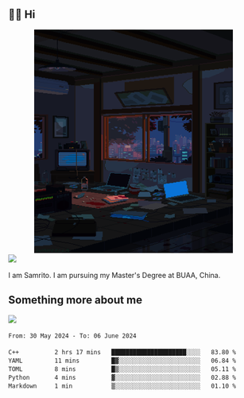 ## 👋🏻 Hi

<div align="center">
<img alt="GIF" src="https://github.com/xiangsam/xiangsam/blob/271390e4ab50820a4594e3cb94b7ffaa6293de72/0_0EUAvTumWsRa2k6F.gif" width=400 height=450/>
</div>

<a href="https://github.com/xiangsam">
  <img src="https://komarev.com/ghpvc/?username=xiangsam&style=flat-square" />
</a>

I am Samrito. I am pursuing my Master's Degree at BUAA, China.


## Something more about me
<a href="https://github.com/xiangsam">
  <img src="https://github-readme-stats.vercel.app/api?username=xiangsam&show_icons=true&hide_border=true" />
</a>

<!--
<a href="https://github.com/xiangsam">
  <img src="https://github-readme-stats.vercel.app/api/top-langs/?username=xiangsam&layout=compact" />
</a>
-->

<!--START_SECTION:waka-->

```txt
From: 30 May 2024 - To: 06 June 2024

C++          2 hrs 17 mins   █████████████████████░░░░   83.80 %
YAML         11 mins         █▓░░░░░░░░░░░░░░░░░░░░░░░   06.84 %
TOML         8 mins          █▒░░░░░░░░░░░░░░░░░░░░░░░   05.11 %
Python       4 mins          ▓░░░░░░░░░░░░░░░░░░░░░░░░   02.88 %
Markdown     1 min           ▒░░░░░░░░░░░░░░░░░░░░░░░░   01.10 %
```

<!--END_SECTION:waka-->

<!---
xiangsam/xiangsam is a ✨ special ✨ repository because its `README.md` (this file) appears on your GitHub profile.
You can click the Preview link to take a look at your changes.
--->
